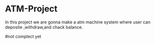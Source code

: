 # ATM-Project
In this project we are gonna make a atm machine system where user can deposite ,withdraw,and chack balance.


#not complect yet
